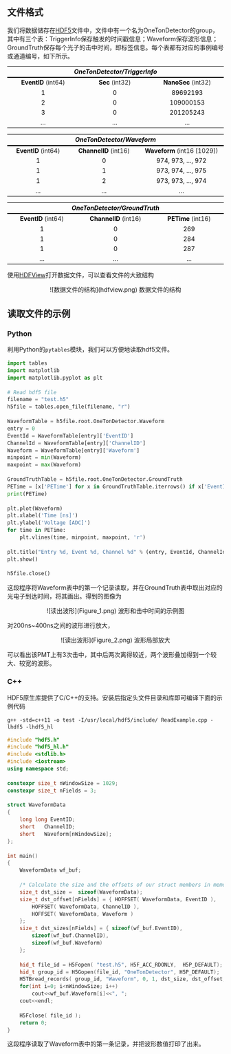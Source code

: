 ## 文件格式

我们将数据储存在[HDF5](https://www.hdfgroup.org/)文件中，文件中有一个名为OneTonDetector的group，其中有三个表：TriggerInfo保存触发的时间戳信息；Waveform保存波形信息；GroundTruth保存每个光子的击中时间，即标签信息。每个表都有对应的事例编号或通道编号，如下所示。
<center>
<table cellspacing="0" border="0"><colgroup width="180"></colgroup><colgroup width="180"></colgroup><colgroup width="180"></colgroup><tr><td style="border-bottom: 2px solid #000000" colspan=3 height="19" align="center" valign=middle><b><i><font color="#000000">OneTonDetector/TriggerInfo</font></i></b></td></tr><tr><td style="border-top: 2px solid #000000" height="18" align="center" valign=middle><b><font color="#000000">EventID</font></b> (int64)</td><td style="border-top: 2px solid #000000" align="center" valign=middle><b><font color="#000000">Sec</font></b> (int32)</td><td style="border-top: 2px solid #000000" align="center" valign=middle><b><font color="#000000">NanoSec</font></b> (int32)</td></tr><tr><td height="18" align="center" valign=middle sdval="1" sdnum="1033;"><font color="#000000">1</font></td><td align="center" valign=middle sdval="0" sdnum="1033;"><font color="#000000">0</font></td><td align="center" valign=middle sdval="89692193" sdnum="1033;"><font color="#000000">89692193</font></td></tr><tr><td height="18" align="center" valign=middle sdval="2" sdnum="1033;"><font color="#000000">2</font></td><td align="center" valign=middle sdval="0" sdnum="1033;"><font color="#000000">0</font></td><td align="center" valign=middle sdval="109000153" sdnum="1033;"><font color="#000000">109000153</font></td></tr><tr><td height="18" align="center" valign=middle sdval="3" sdnum="1033;"><font color="#000000">3</font></td><td align="center" valign=middle sdval="0" sdnum="1033;"><font color="#000000">0</font></td><td align="center" valign=middle sdval="201205243" sdnum="1033;"><font color="#000000">201205243</font></td></tr><tr><td height="18" align="center" valign=middle><font color="#000000">…</font></td><td align="center" valign=middle><font color="#000000">…</font></td><td align="center" valign=middle><font color="#000000">…</font></td></tr></table>

<table cellspacing="0" border="0">	<colgroup width="180"></colgroup>	<colgroup width="200"></colgroup>	<colgroup width="250"></colgroup>	<tr>		<td style="border-bottom: 2px solid #000000" colspan=3 height="19" align="center" valign=middle><b><i><font color="#000000">OneTonDetector/Waveform</font></i></b></td>		</tr>	<tr>		<td height="18" align="center" valign=middle><b><font color="#000000">EventID</font></b> (int64)</td>		<td align="center" valign=middle><b><font color="#000000">ChannelID</font></b> (int16)</td>		<td align="center" valign=middle><b><font color="#000000">Waveform</font></b> (int16 [1029])</td>	</tr>	<tr>		<td height="18" align="center" valign=middle sdval="1" sdnum="1033;"><font color="#000000">1</font></td>		<td align="center" valign=middle sdval="0" sdnum="1033;"><font color="#000000">0</font></td>		<td align="center" valign=middle><font color="#000000">974, 973, …, 972</font></td>	</tr>	<tr>		<td height="18" align="center" valign=middle sdval="1" sdnum="1033;"><font color="#000000">1</font></td>		<td align="center" valign=middle sdval="1" sdnum="1033;"><font color="#000000">1</font></td>		<td align="center" valign=middle><font color="#000000">973, 974, …, 975</font></td>	</tr>	<tr>		<td height="18" align="center" valign=middle sdval="1" sdnum="1033;"><font color="#000000">1</font></td>		<td align="center" valign=middle sdval="2" sdnum="1033;"><font color="#000000">2</font></td>		<td align="center" valign=middle><font color="#000000">973, 973, …, 974</font></td>	</tr>	<tr>		<td height="18" align="center" valign=middle><font color="#000000">…</font></td>		<td align="center" valign=middle><font color="#000000">…</font></td>		<td align="center" valign=middle><font color="#000000">…</font></td>	</tr></table>

<table cellspacing="0" border="0">	<colgroup width="180"></colgroup>	<colgroup width="200"></colgroup>	<colgroup width="180"></colgroup>	<tr>		<td style="border-bottom: 2px solid #000000" colspan=3 height="19" align="center" valign=middle><b><i><font color="#000000">OneTonDetector/GroundTruth</font></i></b></td>		</tr>	<tr>		<td height="18" align="center" valign=middle><b><font color="#000000">EventID</font></b> (int64)</td>		<td align="center" valign=middle><b><font color="#000000">ChannelID</font></b> (int16)</td>		<td align="center" valign=middle><b><font color="#000000">PETime</font></b> (int16)</td>	</tr>	<tr>		<td height="18" align="center" valign=middle sdval="1" sdnum="1033;"><font color="#000000">1</font></td>		<td align="center" valign=middle sdval="0" sdnum="1033;"><font color="#000000">0</font></td>		<td align="center" valign=middle><font color="#000000">269</font></td>	</tr>	<tr>		<td height="18" align="center" valign=middle sdval="1" sdnum="1033;"><font color="#000000">1</font></td>		<td align="center" valign=middle sdval="1" sdnum="1033;"><font color="#000000">0</font></td>		<td align="center" valign=middle><font color="#000000">284</font></td>	</tr>	<tr>		<td height="18" align="center" valign=middle sdval="1" sdnum="1033;"><font color="#000000">1</font></td>		<td align="center" valign=middle sdval="2" sdnum="1033;"><font color="#000000">0</font></td>		<td align="center" valign=middle><font color="#000000">287</font></td>	</tr>	<tr>		<td height="18" align="center" valign=middle><font color="#000000">…</font></td>		<td align="center" valign=middle><font color="#000000">…</font></td>		<td align="center" valign=middle><font color="#000000">…</font></td>	</tr></table>

</center>

使用[HDFView](https://www.hdfgroup.org/downloads/hdfview/)打开数据文件，可以查看文件的大致结构

<center>
![数据文件的结构](hdfview.png)
数据文件的结构
</center>

## 读取文件的示例

### Python

利用Python的`pytables`模块，我们可以方便地读取hdf5文件。

```python
import tables
import matplotlib
import matplotlib.pyplot as plt

# Read hdf5 file
filename = "test.h5"
h5file = tables.open_file(filename, "r")

WaveformTable = h5file.root.OneTonDetector.Waveform
entry = 0
EventId = WaveformTable[entry]['EventID']
ChannelId = WaveformTable[entry]['ChannelID']
Waveform = WaveformTable[entry]['Waveform']
minpoint = min(Waveform)
maxpoint = max(Waveform)

GroundTruthTable = h5file.root.OneTonDetector.GroundTruth
PETime = [x['PETime'] for x in GroundTruthTable.iterrows() if x['EventID'] == EventId and x['ChannelID']==ChannelId]
print(PETime)

plt.plot(Waveform)
plt.xlabel('Time [ns]')
plt.ylabel('Voltage [ADC]')
for time in PETime:
    plt.vlines(time, minpoint, maxpoint, 'r')

plt.title("Entry %d, Event %d, Channel %d" % (entry, EventId, ChannelId))
plt.show()

h5file.close()
```
这段程序将Waveform表中的第一个记录读取，并在GroundTruth表中取出对应的光电子到达时间，将其画出。得到的图像为
<center>
![读出波形](Figure_1.png)
波形和击中时间的示例图
</center>

对200ns~400ns之间的波形进行放大，
<center>
![读出波形](Figure_2.png)
波形局部放大
</center>

可以看出该PMT上有3次击中，其中后两次离得较近，两个波形叠加得到一个较大、较宽的波形。

### C++
HDF5原生库提供了C/C++的支持。安装后指定头文件目录和库即可编译下面的示例代码
```
g++ -std=c++11 -o test -I/usr/local/hdf5/include/ ReadExample.cpp -lhdf5 -lhdf5_hl
```
```cpp
#include "hdf5.h"
#include "hdf5_hl.h"
#include <stdlib.h>
#include <iostream>
using namespace std;

constexpr size_t nWindowSize = 1029;
constexpr size_t nFields = 3;

struct WaveformData
{
    long long EventID;
    short   ChannelID;
    short   Waveform[nWindowSize];
};

int main()
{
    WaveformData wf_buf;

    /* Calculate the size and the offsets of our struct members in memory */
    size_t dst_size =  sizeof(WaveformData);
    size_t dst_offset[nFields] = { HOFFSET( WaveformData, EventID ),
        HOFFSET( WaveformData, ChannelID ),
        HOFFSET( WaveformData, Waveform )
    };
    size_t dst_sizes[nFields] = { sizeof(wf_buf.EventID), 
        sizeof(wf_buf.ChannelID), 
        sizeof(wf_buf.Waveform)
    };
    
    hid_t file_id = H5Fopen( "test.h5", H5F_ACC_RDONLY,  H5P_DEFAULT);
    hid_t group_id = H5Gopen(file_id, "OneTonDetector", H5P_DEFAULT);
    H5TBread_records( group_id, "Waveform", 0, 1, dst_size, dst_offset, dst_sizes, &wf_buf);
    for(int i=0; i<nWindowSize; i++)
        cout<<wf_buf.Waveform[i]<<", ";
    cout<<endl;

    H5Fclose( file_id );
    return 0;
}
```
这段程序读取了Waveform表中的第一条记录，并把波形数值打印了出来。
